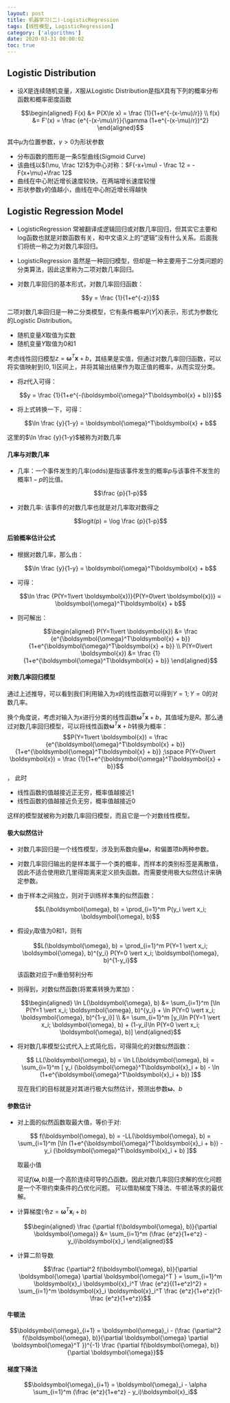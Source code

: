 ```yaml
---
layout: post
title: 机器学习(二)-LogisticRegression
tags: [线性模型, LogisticRegression]
category: ['algorithms']
date: 2020-03-31 00:00:02
toc: true
---
```


## Logistic Distribution

- 设$X$是连续随机变量，$X$服从Logistic Distribution是指$X$具有下列的概率分布函数和概率密度函数

    $$\begin{aligned} F(x) &= P(X\le x) = \frac {1}{1+e^{-(x-\mu)/r}} \\ f(x) &= F'(x) = \frac {e^{-(x-\mu)/r}}{\gamma (1+e^{-(x-\mu)/r})^2}  \end{aligned}$$

其中$\mu$为位置参数，$\gamma > 0$为形状参数

- 分布函数的图形是一条S型曲线(Sigmoid Curve)
- 该曲线以$(\mu, \frac 12)$为中心对称：$F(-x+\mu) - \frac 12 = -F(x+\mu)+\frac 12$
- 曲线在中心附近增长速度较快，在两端增长速度较慢
- 形状参数$\gamma$的值越小，曲线在中心附近增长得越快

## Logistic Regression Model

- LogisticRegression 常被翻译成逻辑回归或对数几率回归，但其实它主要和log函数也就是对数函数有关，和中文语义上的“逻辑”没有什么关系。后面我们将统一称之为对数几率回归。
- LogisticRegression 虽然是一种回归模型，但却是一种主要用于二分类问题的分类算法，因此这里称为二项对数几率回归。

- 对数几率回归的基本形式，对数几率回归函数：

    $$y = \frac {1}{1+e^{-z}}$$

二项对数几率回归是一种二分类模型，它有条件概率$P(Y\vert X)$表示，形式为参数化的Logistic Distribution。
- 随机变量$X$取值为实数
- 随机变量$Y$取值为0和1

考虑线性回归模型$z = \boldsymbol{\omega}^T\boldsymbol{x} + b$，其结果是实值，但通过对数几率回归函数，可以将实值映射到$(0,1)$区间上，并将其输出结果作为取正值的概率，从而实现分类。

- 将$z$代入可得：

    $$y = \frac {1}{1+e^{-(\boldsymbol{\omega}^T\boldsymbol{x} + b)}}$$

- 将上式转换一下，可得：

    $$\ln \frac {y}{1-y} = \boldsymbol{\omega}^T\boldsymbol{x} + b$$

这里的$\ln \frac {y}{1-y}$被称为对数几率

#### 几率与对数几率

- 几率：一个事件发生的几率(odds)是指该事件发生的概率$p$与该事件不发生的概率$1-p$的比值。

    $$\frac {p}{1-p}$$

- 对数几率: 该事件的对数几率也就是对几率取对数得之

    $$logit(p) = \log \frac {p}{1-p}$$

#### 后验概率估计公式

- 根据对数几率，那么由：
    
    $$\ln \frac {y}{1-y} = \boldsymbol{\omega}^T\boldsymbol{x} + b$$

- 可得：
    
    $$\ln \frac {P(Y=1\vert \boldsymbol{x})}{P(Y=0\vert \boldsymbol{x})} = \boldsymbol{\omega}^T\boldsymbol{x} + b$$

- 则可解出：

    $$\begin{aligned} P(Y=1\vert \boldsymbol{x}) &= \frac {e^{\boldsymbol{\omega}^T\boldsymbol{x} + b}}{1+e^{\boldsymbol{\omega}^T\boldsymbol{x} + b}} \\ P(Y=0\vert \boldsymbol{x}) &= \frac {1}{1+e^{\boldsymbol{\omega}^T\boldsymbol{x} + b}} \end{aligned}$$


#### 对数几率回归模型

通过上述推导，可以看到我们利用输入为$x$的线性函数可以得到$Y=1;Y=0$的对数几率。

换个角度说，考虑对输入为$x$进行分类的线性函数$\boldsymbol{\omega}^T\boldsymbol{x} + b$，其值域为是$R$。那么通过对数几率回归模型，可以将线性函数$\boldsymbol{\omega}^T\boldsymbol{x} + b$转换为概率：$$P(Y=1\vert \boldsymbol{x}) = \frac {e^{\boldsymbol{\omega}^T\boldsymbol{x} + b}}{1+e^{\boldsymbol{\omega}^T\boldsymbol{x} + b}} ;\space P(Y=0\vert \boldsymbol{x}) = \frac {1}{1+e^{\boldsymbol{\omega}^T\boldsymbol{x} + b}}$$， 此时
- 线性函数的值越接近正无穷，概率值越接近1
- 线性函数的值越接近负无穷，概率值越接近0

这样的模型就被称为对数几率回归模型，而且它是一个对数线性模型。


#### 极大似然估计

- 对数几率回归是一个线性模型，涉及到系数向量$\boldsymbol{\omega}$，和偏置项$b$两种参数。

- 对数几率回归输出的是样本属于一个类的概率，而样本的类别标签是离散值，因此不适合使用欧几里得距离来定义损失函数。而需要使用极大似然估计来确定参数。

- 由于样本之间独立，则对于训练样本集的似然函数：

    $$L(\boldsymbol{\omega}, b) = \prod_{i=1}^m P(y_i \vert x_i; \boldsymbol{\omega}, b)$$

- 假设$y_i$取值为0和1，则有

    $$L(\boldsymbol{\omega}, b) = \prod_{i=1}^m P(Y=1 \vert x_i; \boldsymbol{\omega}, b)^{y_i} P(Y=0 \vert x_i; \boldsymbol{\omega}, b)^{1-y_i}$$

    该函数对应于n重伯努利分布

- 则得到，对数似然函数(将累乘转换为累加)：

    $$\begin{aligned} \ln L(\boldsymbol{\omega}, b) &= \sum_{i=1}^m [\ln P(Y=1 \vert x_i; \boldsymbol{\omega}, b)^{y_i} + \ln P(Y=0 \vert x_i; \boldsymbol{\omega}, b)^{1-y_i}] \\ &= \sum_{i=1}^m [y_i\ln P(Y=1 \vert x_i; \boldsymbol{\omega}, b) + (1-y_i)\ln P(Y=0 \vert x_i; \boldsymbol{\omega}, b)] \end{aligned}$$

- 将对数几率模型公式代入上式简化后，可得简化的对数似然函数：

    $$ LL(\boldsymbol{\omega}, b) = \ln L(\boldsymbol{\omega}, b) = \sum_{i=1}^m [ y_i (\boldsymbol{\omega}^T\boldsymbol{x}_i + b) - \ln (1+e^{\boldsymbol{\omega}^T\boldsymbol{x}_i + b}) ]$$

    现在我们的目标就是对其进行极大似然估计，预测出参数$\boldsymbol{\omega}$、$b$

#### 参数估计

- 对上面的似然函数取最大值，等价于对:

    $$ f(\boldsymbol{\omega}, b) = -LL(\boldsymbol{\omega}, b) = \sum_{i=1}^m [\ln (1+e^{\boldsymbol{\omega}^T\boldsymbol{x}_i + b}) - y_i (\boldsymbol{\omega}^T\boldsymbol{x}_i + b) ]$$

    取最小值

    可证$f(\boldsymbol{\omega}, b)$是一个高阶连续可导的凸函数。因此对数几率回归求解的优化问题是一个不带约束条件的凸优化问题。
    可以借助梯度下降法、牛顿法等求的最优解。

- 计算梯度(令$z = \boldsymbol{\omega}^T\boldsymbol{x}_i + b$)

    $$\begin{aligned} \frac {\partial f(\boldsymbol{\omega}, b)}{\partial \boldsymbol{\omega}} &= \sum_{i=1}^m (\frac {e^z}{1+e^z} - y_i)\boldsymbol{x}_i \end{aligned}$$

- 计算二阶导数

    $$\frac {\partial^2 f(\boldsymbol{\omega}, b)}{\partial \boldsymbol{\omega} \partial \boldsymbol{\omega}^T } = \sum_{i=1}^m \boldsymbol{x}_i \boldsymbol{x}_i^T \frac {e^z}{(1+e^z)^2} = \sum_{i=1}^m \boldsymbol{x}_i \boldsymbol{x}_i^T \frac {e^z}{1+e^z}(1-\frac {e^z}{1+e^z})$$

#### 牛顿法

$$\boldsymbol{\omega}_{i+1} = \boldsymbol{\omega}_i - (\frac {\partial^2 f(\boldsymbol{\omega}, b)}{\partial \boldsymbol{\omega} \partial \boldsymbol{\omega}^T })^{-1} \frac {\partial f(\boldsymbol{\omega}, b)}{\partial \boldsymbol{\omega}}$$

#### 梯度下降法

$$\boldsymbol{\omega}_{i+1} = \boldsymbol{\omega}_i - \alpha \sum_{i=1}^m (\frac {e^z}{1+e^z} - y_i)\boldsymbol{x}_i$$
